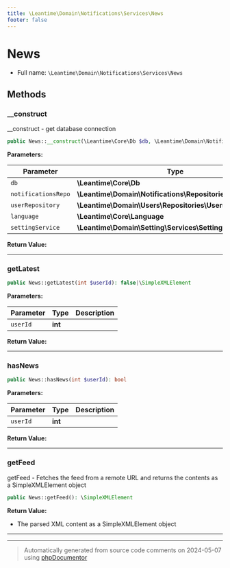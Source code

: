 ```yaml
---
title: \Leantime\Domain\Notifications\Services\News
footer: false
---
```


# News





* Full name: `\Leantime\Domain\Notifications\Services\News`



## Methods

### __construct

__construct - get database connection

```php
public News::__construct(\Leantime\Core\Db $db, \Leantime\Domain\Notifications\Repositories\Notifications $notificationsRepo, \Leantime\Domain\Users\Repositories\Users $userRepository, \Leantime\Core\Language $language, \Leantime\Domain\Setting\Services\Setting $settingService): mixed
```








**Parameters:**

| Parameter | Type | Description |
|-----------|------|-------------|
| `db` | **\Leantime\Core\Db** |  |
| `notificationsRepo` | **\Leantime\Domain\Notifications\Repositories\Notifications** |  |
| `userRepository` | **\Leantime\Domain\Users\Repositories\Users** |  |
| `language` | **\Leantime\Core\Language** |  |
| `settingService` | **\Leantime\Domain\Setting\Services\Setting** |  |


**Return Value:**





---
### getLatest



```php
public News::getLatest(int $userId): false|\SimpleXMLElement
```








**Parameters:**

| Parameter | Type | Description |
|-----------|------|-------------|
| `userId` | **int** |  |


**Return Value:**





---
### hasNews



```php
public News::hasNews(int $userId): bool
```








**Parameters:**

| Parameter | Type | Description |
|-----------|------|-------------|
| `userId` | **int** |  |


**Return Value:**





---
### getFeed

getFeed - Fetches the feed from a remote URL and returns the contents as a SimpleXMLElement object

```php
public News::getFeed(): \SimpleXMLElement
```









**Return Value:**

- The parsed XML content as a SimpleXMLElement object



---


---
> Automatically generated from source code comments on 2024-05-07 using [phpDocumentor](http://www.phpdoc.org/)
